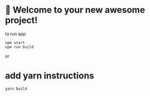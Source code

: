 # 🚀 Welcome to your new awesome project!

to run app

```
npm start
npm run build
```

or

# add yarn instructions

```
yarn build
```

